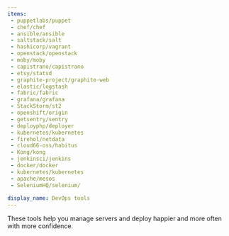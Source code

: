 ```yaml
---
items:
 - puppetlabs/puppet
 - chef/chef
 - ansible/ansible
 - saltstack/salt
 - hashicorp/vagrant
 - openstack/openstack
 - moby/moby
 - capistrano/capistrano
 - etsy/statsd
 - graphite-project/graphite-web
 - elastic/logstash
 - fabric/fabric
 - grafana/grafana
 - StackStorm/st2
 - openshift/origin
 - getsentry/sentry
 - deployphp/deployer
 - kubernetes/kubernetes
 - firehol/netdata
 - cloud66-oss/habitus
 - Kong/kong
 - jenkinsci/jenkins
 - docker/docker
 - kubernetes/kubernetes
 - apache/mesos
 - SeleniumHQ/selenium/
 
display_name: DevOps tools
---
```

These tools help you manage servers and deploy happier and more often with more confidence.
